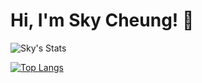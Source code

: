 
# Hi, I'm Sky Cheung! 👋

![Sky's Stats](https://github-readme-stats.vercel.app/api?username=skycheung803&theme=vue-dark&show_icons=true&hide_border=true&count_private=true)

[![Top Langs](https://github-readme-stats.vercel.app/api/top-langs/?username=skycheung803&theme=vue-dark&hide_border=true&layout=compact&text_color=151515&hide_title=false&&hide=html,css)](https://github.com/skycheung803)


<!---
- 👋 Hi, I’m @skycheung803
- 👀 I’m interested in ...
- 🌱 I’m currently learning ...
- 💞️ I’m looking to collaborate on ...
- 📫 How to reach me ...
- 😄 Pronouns: ...
- ⚡ Fun fact: ...

skycheung803/skycheung803 is a ✨ special ✨ repository because its `README.md` (this file) appears on your GitHub profile.
You can click the Preview link to take a look at your changes.
--->

